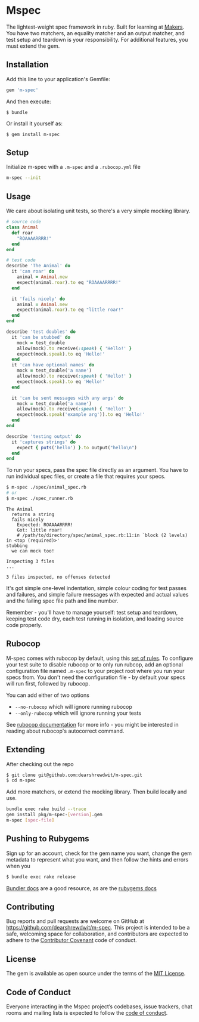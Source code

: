 # Mspec

The lightest-weight spec framework in ruby. Built for learning at [Makers](https://makers.tech). You have two matchers, an equality matcher and an output matcher, and test setup and teardown is your responsibility. For additional features, you must extend the gem.

## Installation

Add this line to your application's Gemfile:

```ruby
gem 'm-spec'
```

And then execute:

    $ bundle

Or install it yourself as:

    $ gem install m-spec

## Setup

Initialize m-spec with a `.m-spec` and a `.rubocop.yml` file
```sh
m-spec --init
```


## Usage

We care about isolating unit tests, so there's a very simple mocking library.

```ruby
# source code
class Animal
  def roar
    "ROAAAARRRR!"
  end
end

# test code
describe 'The Animal' do
  it 'can roar' do
    animal = Animal.new
    expect(animal.roar).to eq "ROAAAARRRR!"
  end

  it 'fails nicely' do
    animal = Animal.new
    expect(animal.roar).to eq "little roar!"
  end
end

describe 'test doubles' do
  it 'can be stubbed' do
    mock = test_double
    allow(mock).to receive(:speak) { 'Hello!' }
    expect(mock.speak).to eq 'Hello!'
  end
  it 'can have optional names' do
    mock = test_double('a name')
    allow(mock).to receive(:speak) { 'Hello!' }
    expect(mock.speak).to eq 'Hello!'
  end

  it 'can be sent messages with any args' do
    mock = test_double('a name')
    allow(mock).to receive(:speak) { 'Hello!' }
    expect(mock.speak('example arg')).to eq 'Hello!'
  end
end

describe 'testing output' do
  it 'captures strings' do
    expect { puts('hello') }.to output("hello\n")
  end
end
```

To run your specs, pass the spec file directly as an argument. You have to run individual spec files, or create a file that requires your specs.

```sh
$ m-spec ./spec/animal_spec.rb
# or
$ m-spec ./spec_runner.rb
```

```
The Animal
  returns a string
  fails nicely
    Expected: ROAAAARRRR!
    Got: little roar!
    # /path/to/directory/spec/animal_spec.rb:11:in `block (2 levels) in <top (required)>'
stubbing
  we can mock too!

Inspecting 3 files
...

3 files inspected, no offenses detected
```

It's got simple one-level indentation, simple colour coding for test passes and failures, and simple failure messages with expected and actual values and the failing spec file path and line number.

Remember - you'll have to manage yourself: test setup and teardown, keeping test code dry, each test running in isolation, and loading source code properly.

## Rubocop

M-spec comes with rubocop by default, using this [set of rules](https://github.com/makersacademy/scaffolint). To configure your test suite to disable rubocop or to only run rubcop, add an optional configuration file named `.m-spec` to your project root where you run your specs from. You don't need the configuration file - by default your specs will run first, followed by rubocop.

You can add either of two options
- `--no-rubocop` which will ignore running rubocop
- `--only-rubocop` which will ignore running your tests

See [rubocop documentation](https://docs.rubocop.org/rubocop/index.html) for more info - you might be interested in reading about rubocop's autocorrect command.


## Extending

After checking out the repo
```sh
$ git clone git@github.com:dearshrewdwit/m-spec.git
$ cd m-spec
```
Add more matchers, or extend the mocking library. Then build locally and use.
```sh
bundle exec rake build --trace
gem install pkg/m-spec-[version].gem
m-spec [spec-file]
```

## Pushing to Rubygems
Sign up for an account, check for the gem name you want, change the gem metadata to represent what you want, and then follow the hints and errors when you
```sh
$ bundle exec rake release
```

[Bundler docs](https://bundler.io/guides/creating_gem.html) are a good resource, as are the [rubygems docs](https://guides.rubygems.org/publishing/)

## Contributing

Bug reports and pull requests are welcome on GitHub at https://github.com/dearshrewdwit/m-spec. This project is intended to be a safe, welcoming space for collaboration, and contributors are expected to adhere to the [Contributor Covenant](http://contributor-covenant.org) code of conduct.

## License

The gem is available as open source under the terms of the [MIT License](https://opensource.org/licenses/MIT).

## Code of Conduct

Everyone interacting in the Mspec project’s codebases, issue trackers, chat rooms and mailing lists is expected to follow the [code of conduct](https://github.com/dearshrewdwit/m-spec/blob/master/CODE_OF_CONDUCT.md).
